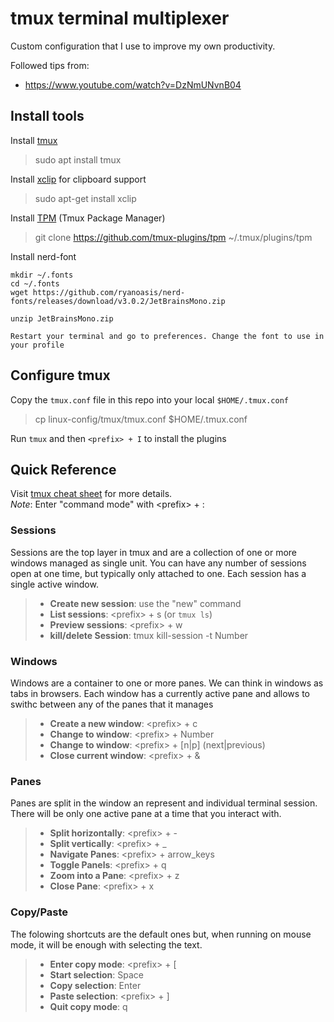 # tmux terminal multiplexer

Custom configuration that I use to improve my own productivity.

Followed tips from:
- https://www.youtube.com/watch?v=DzNmUNvnB04


## Install tools

Install [tmux](https://github.com/tmux/tmux/wiki/Installing)
> sudo apt install tmux

Install [xclip](https://github.com/astrand/xclip) for clipboard support
> sudo apt-get install xclip

Install [TPM](https://github.com/tmux-plugins/tpm) (Tmux Package Manager)
> git clone https://github.com/tmux-plugins/tpm ~/.tmux/plugins/tpm

Install nerd-font
```
mkdir ~/.fonts
cd ~/.fonts
wget https://github.com/ryanoasis/nerd-fonts/releases/download/v3.0.2/JetBrainsMono.zip

unzip JetBrainsMono.zip

Restart your terminal and go to preferences. Change the font to use in your profile

```

## Configure tmux

Copy the `tmux.conf` file in this repo into your local `$HOME/.tmux.conf`
> cp linux-config/tmux/tmux.conf $HOME/.tmux.conf

Run `tmux` and then `<prefix> + I` to install the plugins

## Quick Reference
Visit [tmux cheat sheet](https://tmuxcheatsheet.com/) for more details.  
*Note*: Enter "command mode" with \<prefix> + :

### Sessions
Sessions are the top layer in tmux and are a collection of one or more windows managed as single unit. 
You can have any number of sessions open at one time, but typically only attached to one. Each session has a single active window.
<!-- ![Sessions](./img/sessions.png) -->
> - **Create new session**: use the "new" command 
> - **List sessions**: \<prefix> + s  (or `tmux ls`)  
> - **Preview sessions**: \<prefix> + w  
> - **kill/delete Session**: tmux kill-session -t Number

### Windows
Windows are a container to one or more panes. We can think in windows as tabs in browsers.
Each window has a currently active pane and allows to swithc between any of the panes that it manages
> - **Create a new window**: \<prefix> + c  
> - **Change to window**: \<prefix> + Number    
> - **Change to window**: \<prefix> + [n|p] (next|previous)  
> - **Close current window**: \<prefix> + &  

### Panes
Panes are split in the window an represent and individual terminal session. There will be only one active pane at a time that you interact with.
<!-- ![Panes](./img/panes.png) -->

> - **Split horizontally**: \<prefix> + -  
> - **Split vertically**: \<prefix> + _  
> - **Navigate Panes**: \<prefix> + arrow_keys  
> - **Toggle Panels**: \<prefix> + q  
> - **Zoom into a Pane**: \<prefix> + z  
> - **Close Pane**: \<prefix> + x  

### Copy/Paste
The folowing shortcuts are the default ones but, when running on mouse mode, it will be enough with selecting the text.
> - **Enter copy mode**: \<prefix> + [  
> - **Start selection**: Space  
> - **Copy selection**: Enter  
> - **Paste selection**: \<prefix> + ]  
> - **Quit copy mode**: q  
